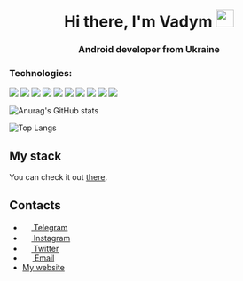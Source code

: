 <h1 align="center"> Hi there, I'm Vadym</a> 
<img src="https://github.com/blackcater/blackcater/raw/main/images/Hi.gif" height="32"/></h1>
<h3 align="center">Android developer from Ukraine</h3>

<h3 align="left">Technologies:</h3>

<img src="https://img.shields.io/badge/Kotlin-232324?style=for-the-badge&logo=kotlin&logoColor=7F52FF" /> <img src="https://img.shields.io/badge/Android-232324?style=for-the-badge&logo=android&logoColor=3DDC84" /> <img src="https://img.shields.io/badge/Git-232324?style=for-the-badge&logo=git&logoColor=F05032" /> <img src="https://img.shields.io/badge/GitHub-232324?style=for-the-badge&logo=github&logoColor=#F05032" /> <img src="https://img.shields.io/badge/SQLite-232324?style=for-the-badge&logo=sqlite&logoColor=003B57" /> <img src="https://img.shields.io/badge/MySQL-232324?style=for-the-badge&logo=mysql&logoColor=4479A1" /> <img src="https://img.shields.io/badge/PostgreSQL-232324?style=for-the-badge&logo=postgresql&logoColor=4169E1" /> <img src="https://img.shields.io/badge/Solid-232324?style=for-the-badge&logo=solid&logoColor=2C4F7C" /> <img src="https://img.shields.io/badge/Firebase-232324?style=for-the-badge&logo=firebase&logoColor=FFCA28" /> <img src="https://img.shields.io/badge/Agora-232324?style=for-the-badge&logo=agora&logoColor=099DFD" />

![Anurag's GitHub stats](https://github-readme-stats.vercel.app/api?username=sliderzxc&show_icons=true&theme=radical)

![Top Langs](https://github-readme-stats.vercel.app/api/top-langs/?username=sliderzxc&theme=radical&layout=compact&langs_count=10)

## My stack
You can check it out [there](MY%20STACK.md).

## Contacts
 - <a href="https://t.me/sliderzxc"><img src="https://upload.wikimedia.org/wikipedia/commons/thumb/8/82/Telegram_logo.svg/768px-Telegram_logo.svg.png" width=16 height=16 />  Telegram</a>
 - <a href="https://www.instagram.com/sliderzxc/"><img src="https://upload.wikimedia.org/wikipedia/commons/thumb/5/58/Instagram-Icon.png/1200px-Instagram-Icon.png" width=16 height=16 />  Instagram</a>
 - <a href="https://twitter.com/sliderzxc/"><img src="https://www.freepnglogos.com/uploads/twitter-logo-png/twitter-logo-vector-png-clipart-1.png" width=16 height=16 />  Twitter</a>
 - <a href="mailto:dev.sliderzxcr@gmail.com"><img src="https://upload.wikimedia.org/wikipedia/commons/thumb/7/7e/Gmail_icon_%282020%29.svg/768px-Gmail_icon_%282020%29.svg.png" width=18 height=14 />  Email</a>
 - <a href="https://sliderzxc.com"/> My website</a>
